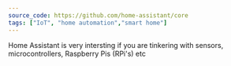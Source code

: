 ```yaml
---
source_code: https://github.com/home-assistant/core
tags: ["IoT", "home automation","smart home"]
---
```



Home Assistant is very intersting if you are tinkering with sensors, microcontrollers, Raspberry Pis (RPi's) etc